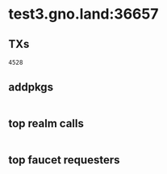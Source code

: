 # test3.gno.land:36657

## TXs
```
4528
```

## addpkgs
```
```

## top realm calls
```
```

## top faucet requesters
```
```

